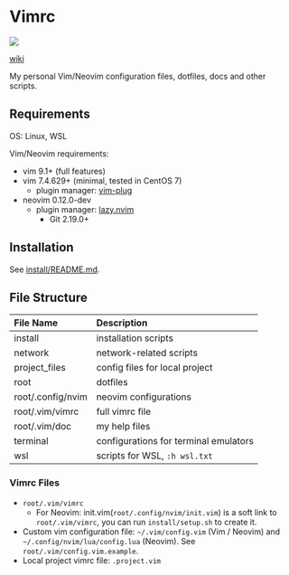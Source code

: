 # Vimrc

<a href="https://dotfyle.com/jiangyinzuo/vimrc"><img src="https://dotfyle.com/jiangyinzuo/vimrc/badges/plugin-manager?style=for-the-badge" /></a>

[wiki](https://github.com/jiangyinzuo/vimrc/wiki)

My personal Vim/Neovim configuration files, dotfiles, docs and other scripts.

## Requirements

OS: Linux, WSL

Vim/Neovim requirements:

- vim 9.1+ (full features)
- vim 7.4.629+ (minimal, tested in CentOS 7)
    - plugin manager: [vim-plug](https://github.com/junegunn/vim-plug)
- neovim 0.12.0-dev
    - plugin manager: [lazy.nvim](https://github.com/folke/lazy.nvim)
        - Git 2.19.0+

## Installation

See [install/README.md](./install/README.md).

## File Structure

| File Name         | Description                           |
|:------------------|:--------------------------------------|
| install           | installation scripts                  |
| network           | network-related scripts               |
| project_files     | config files for local project        |
| root              | dotfiles                              |
| root/.config/nvim | neovim configurations                 |
| root/.vim/vimrc   | full vimrc file                       |
| root/.vim/doc     | my help files                         |
| terminal          | configurations for terminal emulators |
| wsl               | scripts for WSL, `:h wsl.txt`         |

### Vimrc Files

- `root/.vim/vimrc`
    - For Neovim: init.vim(`root/.config/nvim/init.vim`) is a soft link to `root/.vim/vimrc`, you can run `install/setup.sh` to create it.
- Custom vim configuration file: `~/.vim/config.vim` (Vim / Neovim) and `~/.config/nvim/lua/config.lua` (Neovim). See `root/.vim/config.vim.example`.
- Local project vimrc file: `.project.vim`

